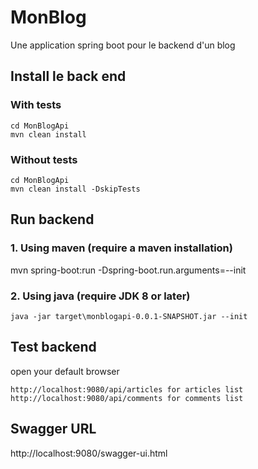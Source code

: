 # MonBlog
Une application spring boot pour le backend d'un blog

## Install le back end
### With tests 
```
cd MonBlogApi
mvn clean install
```
### Without tests
```
cd MonBlogApi
mvn clean install -DskipTests
```
## Run backend
### 1. Using maven (require a maven installation)
mvn spring-boot:run -Dspring-boot.run.arguments=--init
### 2. Using java (require JDK 8 or later)
```
java -jar target\monblogapi-0.0.1-SNAPSHOT.jar --init
```

## Test backend
open your default browser
```
http://localhost:9080/api/articles for articles list
http://localhost:9080/api/comments for comments list
```
## Swagger URL

http://localhost:9080/swagger-ui.html
 